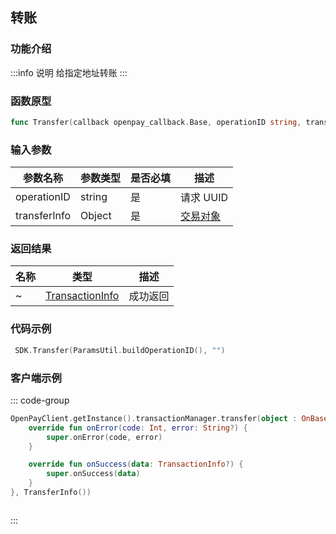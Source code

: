 ## 转账

### 功能介绍

:::info 说明
给指定地址转账
:::

### 函数原型

```go showLineNumbers
func Transfer(callback openpay_callback.Base, operationID string, transferInfo string)
```

### 输入参数

| 参数名称     | 参数类型 | 是否必填 | 描述                                       |
| ------------ | -------- | -------- | ------------------------------------------ |
| operationID  | string   | 是       | 请求 UUID                                  |
| transferInfo | Object   | 是       | [交易对象](/common/entity.md#transferinfo) |

### 返回结果

| 名称 | 类型                                                 | 描述     |
| ---- | ---------------------------------------------------- | -------- |
| ~    | [TransactionInfo](/common/entity.md#transactioninfo) | 成功返回 |

### 代码示例

```go showLineNumbers
 SDK.Transfer(ParamsUtil.buildOperationID(), "")
```

### 客户端示例

::: code-group

```kotlin [Android]
OpenPayClient.getInstance().transactionManager.transfer(object : OnBase<TransactionInfo> {
    override fun onError(code: Int, error: String?) {
        super.onError(code, error)
    }

    override fun onSuccess(data: TransactionInfo?) {
        super.onSuccess(data)
    }
}, TransferInfo())
```

```sh [Ios]

```

:::